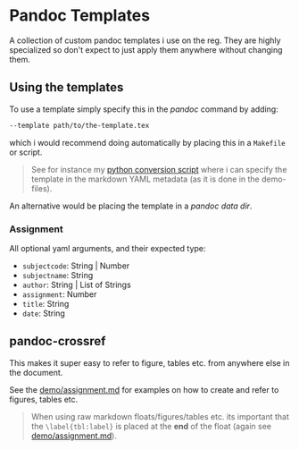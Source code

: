 # Pandoc Templates

A collection of custom pandoc templates i use on the reg. They are highly specialized so don't expect to just apply them anywhere without changing them.

## Using the templates

To use a template simply specify this in the *pandoc* command by adding:
```sh
--template path/to/the-template.tex
```
which i would recommend doing automatically by placing this in a `Makefile` or script.

> See for instance my [python conversion script](https://github.com/sutne/scripts/blob/main/bin/convert) where i can specify the template in the markdown YAML metadata (as it is done in the demo-files).

An alternative would be placing the template in a *pandoc data dir*.

### Assignment

All optional yaml arguments, and their expected type:

* `subjectcode`: String | Number
* `subjectname`: String
* `author`: String | List of Strings
* `assignment`: Number
* `title`: String
* `date`: String

## pandoc-crossref
This makes it super easy to refer to figure, tables etc. from anywhere else in the document.

See the [demo/assignment.md](demo/assignment.md) for examples on how to create and refer to figures, tables etc.

> When using raw markdown floats/figures/tables etc. its important that the `\label{tbl:label}` is placed at the **end** of the float (again see [demo/assignment.md](demo/assignment.md)).
